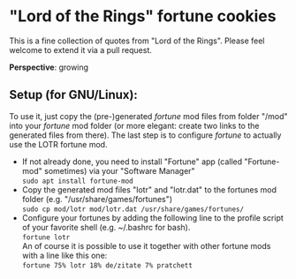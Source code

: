 # "Lord of the Rings" fortune cookies

This is a fine collection of quotes from "Lord of the Rings".
Please feel welcome to extend it via a pull request.

**Perspective**:  growing


Setup (for GNU/Linux):
-
To use it, just copy the (pre-)generated *fortune* mod files from folder "/mod" into your *fortune* mod folder (or more elegant: create two links to the generated files from there).
The last step is to configure *fortune* to actually use the LOTR fortune mod.

- If not already done, you need to install "Fortune" app (called "Fortune-mod" sometimes) via your "Software Manager"<br/>
  `sudo apt install fortune-mod`
- Copy the generated mod files "lotr" and "lotr.dat" to the fortunes mod folder (e.g. "/usr/share/games/fortunes")<br/>
  `sudo cp mod/lotr mod/lotr.dat /usr/share/games/fortunes/`
- Configure your fortunes by adding the following line to the profile script of your favorite shell (e.g. ~/.bashrc for bash).<br/>
  `fortune lotr`<br/>
  An of course it is possible to use it together with other fortune mods with a line like this one:<br/>
  `fortune 75% lotr 18% de/zitate 7% pratchett`

